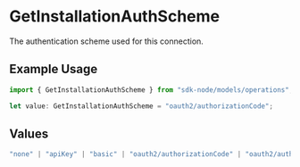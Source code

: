 # GetInstallationAuthScheme

The authentication scheme used for this connection.

## Example Usage

```typescript
import { GetInstallationAuthScheme } from "sdk-node/models/operations";

let value: GetInstallationAuthScheme = "oauth2/authorizationCode";
```

## Values

```typescript
"none" | "apiKey" | "basic" | "oauth2/authorizationCode" | "oauth2/authorizationCodePKCE" | "oauth2/clientCredentials" | "oauth2/password"
```